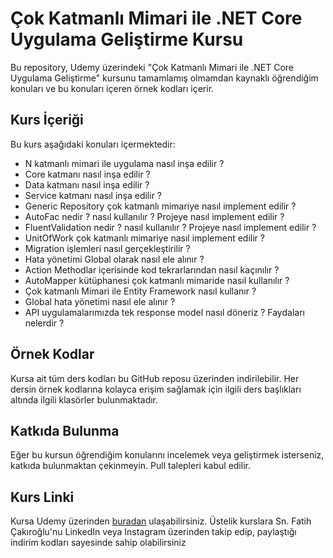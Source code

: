 # Çok Katmanlı Mimari ile .NET Core Uygulama Geliştirme Kursu

Bu repository, Udemy üzerindeki "Çok Katmanlı Mimari ile .NET Core Uygulama Geliştirme" kursunu tamamlamış olmamdan kaynaklı öğrendiğim konuları ve bu konuları içeren örnek kodları içerir.

## Kurs İçeriği

Bu kurs aşağıdaki konuları içermektedir:

- N katmanlı mimari ile uygulama nasıl inşa edilir ?
- Core katmanı nasıl inşa edilir ?
- Data katmanı nasıl inşa edilir ?
- Service katmanı nasıl inşa edilir ?
- Generic Repository çok katmanlı mimariye nasıl implement edilir ?
- AutoFac nedir ? nasıl kullanılır ? Projeye nasıl implement edilir ?
- FluentValidation nedir ? nasıl kullanılır ? Projeye nasıl implement edilir ?
- UnitOfWork çok katmanlı mimariye nasıl implement edilir ?
- Migration işlemleri nasıl gerçekleştirilir ?
- Hata yönetimi Global olarak nasıl ele alınır ?
- Action Methodlar içerisinde kod tekrarlarından nasıl kaçınılır ?
- AutoMapper kütüphanesi çok katmanlı mimaride nasıl kullanılır ?
- Çok katmanlı Mimari ile Entity Framework nasıl kullanır ?
- Global hata yönetimi nasıl ele alınır ?
- API uygulamalarımızda tek response model nasıl döneriz ? Faydaları nelerdir ?

## Örnek Kodlar

Kursa ait tüm ders kodları bu GitHub reposu üzerinden indirilebilir. Her dersin örnek kodlarına kolayca erişim sağlamak için ilgili ders başlıkları altında ilgili klasörler bulunmaktadır.

## Katkıda Bulunma

Eğer bu kursun öğrendiğim konularını incelemek veya geliştirmek isterseniz, katkıda bulunmaktan çekinmeyin. Pull talepleri kabul edilir.

## Kurs Linki

Kursa Udemy üzerinden [buradan](https://www.udemy.com/course/asp-net-core-api-web-cok-katmanli-mimari-api-best-practices/) ulaşabilirsiniz.
Üstelik kurslara Sn. Fatih Çakıroğlu'nu LinkedIn veya Instagram üzerinden takip edip, paylaştığı indirim kodları sayesinde sahip olabilirsiniz
